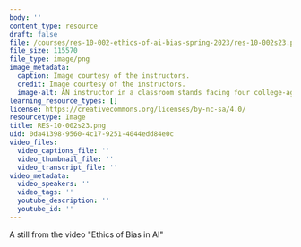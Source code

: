 ```yaml
---
body: ''
content_type: resource
draft: false
file: /courses/res-10-002-ethics-of-ai-bias-spring-2023/res-10-002s23.png
file_size: 115570
file_type: image/png
image_metadata:
  caption: Image courtesy of the instructors.
  credit: Image courtesy of the instructors.
  image-alt: AN instructor in a classroom stands facing four college-aged students
learning_resource_types: []
license: https://creativecommons.org/licenses/by-nc-sa/4.0/
resourcetype: Image
title: RES-10-002s23.png
uid: 0da41398-9560-4c17-9251-4044edd84e0c
video_files:
  video_captions_file: ''
  video_thumbnail_file: ''
  video_transcript_file: ''
video_metadata:
  video_speakers: ''
  video_tags: ''
  youtube_description: ''
  youtube_id: ''
---
```

A still from the video "Ethics of Bias in AI"